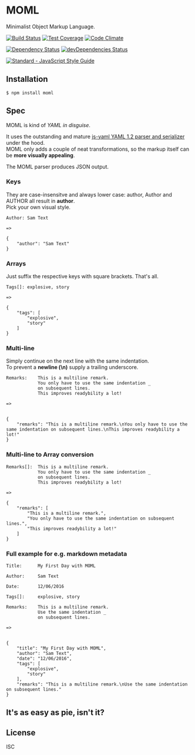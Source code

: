 
MOML
====

Minimalist Object Markup Language.

[![Build Status](https://travis-ci.org/nodexo/moml.svg?branch=master)](https://travis-ci.org/nodexo/moml)
[![Test Coverage](https://codeclimate.com/github/nodexo/moml/badges/coverage.svg?v=1.0.0)](https://codeclimate.com/github/nodexo/moml)
[![Code Climate](https://codeclimate.com/github/nodexo/moml/badges/gpa.svg?v=1.0.0)](https://codeclimate.com/github/nodexo/moml)

[![Dependency Status](https://david-dm.org/nodexo/moml.svg?v=1.0.0)](https://david-dm.org/nodexo/moml)
[![devDependencies Status](https://david-dm.org/nodexo/moml/dev-status.svg?v=1.0.0)](https://david-dm.org/nodexo/moml?type=dev)

[![Standard - JavaScript Style Guide](https://cdn.rawgit.com/feross/standard/master/badge.svg)](https://github.com/feross/standard)


Installation
------------

    $ npm install moml


Spec
-----

MOML is kind of *YAML in disguise*. 

It uses the outstanding and mature [js-yaml YAML 1.2 parser and serializer](https://www.npmjs.com/package/js-yaml) under the hood.  
MOML only adds a couple of neat transformations, so the markup itself can be **more visually appealing**.

The MOML parser produces JSON output.


### Keys 

They are case-insensitve and always lower case: author, Author and AUTHOR all result in **author**.  
Pick your own visual style.

```
Author: Sam Text

=>

{
    "author": "Sam Text"
}

```

### Arrays

Just suffix the respective keys with square brackets. That's all.

```
Tags[]: explosive, story

=>

{
    "tags": [
        "explosive", 
        "story"
    ]
}

```

### Multi-line

Simply continue on the next line with the same indentation.  
To prevent a **newline (\n)** supply a trailing underscore.

```
Remarks:    This is a multiline remark.
            You only have to use the same indentation _
            on subsequent lines. 
            This improves readybility a lot!

=>


{
    "remarks": "This is a multiline remark.\nYou only have to use the same indentation on subsequent lines.\nThis improves readybility a lot!"
}
```

### Multi-line to Array conversion

```
Remarks[]:  This is a multiline remark.
            You only have to use the same indentation _
            on subsequent lines.
            This improves readybility a lot!

=>

{
    "remarks": [
        "This is a multiline remark.",
        "You only have to use the same indentation on subsequent lines.",
        "This improves readybility a lot!"
    ]
}

```

### Full example for e.g. markdown metadata


```
Title:      My First Day with MOML

Author:     Sam Text

Date:       12/06/2016

Tags[]:     explosive, story

Remarks:    This is a multiline remark.
            Use the same indentation _
            on subsequent lines. 

=>


{
    "title": "My First Day with MOML",
    "author": "Sam Text",
    "date": "12/06/2016",
    "tags": [
        "explosive", 
        "story"
    ],
    "remarks": "This is a multiline remark.\nUse the same indentation on subsequent lines."
}
```


It's as easy as pie, isn't it?
------------------------------


License
-------
ISC
